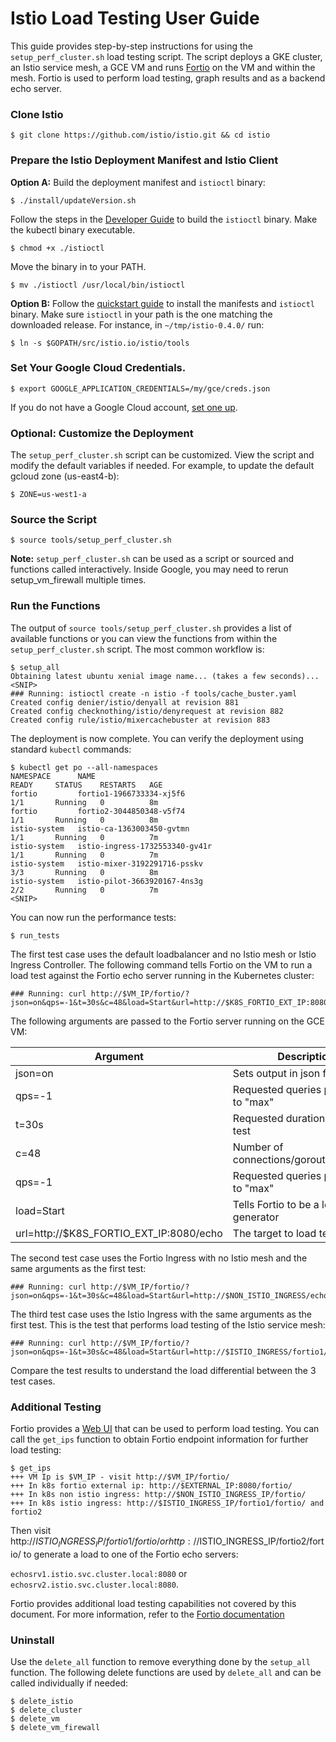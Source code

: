 # Istio Load Testing User Guide
This guide provides step-by-step instructions for using the `setup_perf_cluster.sh` load testing script.
The script deploys a GKE cluster, an Istio service mesh, a GCE VM and runs [Fortio](https://github.com/istio/fortio/)
on the VM and within the mesh. Fortio is used to perform load testing, graph results and as a backend echo server.

### Clone Istio
```
$ git clone https://github.com/istio/istio.git && cd istio
```

### Prepare the Istio Deployment Manifest and Istio Client
__Option A:__ Build the deployment manifest and `istioctl` binary:
```
$ ./install/updateVersion.sh
```
Follow the steps in the [Developer Guide](https://github.com/istio/istio/blob/master/DEV-GUIDE.md) to build the `istioctl` binary.
Make the kubectl binary executable.
```
$ chmod +x ./istioctl
```

Move the binary in to your PATH.
```
$ mv ./istioctl /usr/local/bin/istioctl
```

__Option B:__ Follow the [quickstart guide](https://istio.io/docs/setup/kubernetes/quick-start.html) to install the
manifests and `istioctl` binary. Make sure `istioctl` in your path is the one matching the downloaded release.
For instance, in `~/tmp/istio-0.4.0/` run:
```
$ ln -s $GOPATH/src/istio.io/istio/tools
```

### Set Your Google Cloud Credentials.
```
$ export GOOGLE_APPLICATION_CREDENTIALS=/my/gce/creds.json
```
If you do not have a Google Cloud account, [set one up](https://cloud.google.com/).

### Optional: Customize the Deployment
The `setup_perf_cluster.sh` script can be customized. View the script and modify the default variables if needed.
For example, to update the default gcloud zone (us-east4-b):
```
$ ZONE=us-west1-a
```

### Source the Script
```
$ source tools/setup_perf_cluster.sh
```
__Note:__ `setup_perf_cluster.sh` can be used as a script or sourced and functions called interactively.
Inside Google, you may need to rerun setup_vm_firewall multiple times.

### Run the Functions
The output of `source tools/setup_perf_cluster.sh` provides a list of available functions or
you can view the functions from within the `setup_perf_cluster.sh` script. The most common workflow is:
```
$ setup_all
Obtaining latest ubuntu xenial image name... (takes a few seconds)...
<SNIP>
### Running: istioctl create -n istio -f tools/cache_buster.yaml
Created config denier/istio/denyall at revision 881
Created config checknothing/istio/denyrequest at revision 882
Created config rule/istio/mixercachebuster at revision 883
```
The deployment is now complete. You can verify the deployment using standard `kubectl` commands:
```
$ kubectl get po --all-namespaces
NAMESPACE      NAME                                                   READY     STATUS    RESTARTS   AGE
fortio         fortio1-1966733334-xj5f6                               1/1       Running   0          8m
fortio         fortio2-3044850348-v5f74                               1/1       Running   0          8m
istio-system   istio-ca-1363003450-gvtmn                              1/1       Running   0          7m
istio-system   istio-ingress-1732553340-gv41r                         1/1       Running   0          7m
istio-system   istio-mixer-3192291716-psskv                           3/3       Running   0          8m
istio-system   istio-pilot-3663920167-4ns3g                           2/2       Running   0          7m
<SNIP>
```
You can now run the performance tests:
```
$ run_tests
```

The first test case uses the default loadbalancer and no Istio mesh or Istio Ingress Controller. The following command tells
Fortio on the VM to run a load test against the Fortio echo server running in the Kubernetes cluster:
```
### Running: curl http://$VM_IP/fortio/?json=on&qps=-1&t=30s&c=48&load=Start&url=http://$K8S_FORTIO_EXT_IP:8080/echo
```
The following arguments are passed to the Fortio server running on the GCE VM:

| Argument                                | Description                             |
| --------------------------------------- | --------------------------------------- |
| json=on                                 | Sets output in json format              |
| qps=-1                                  | Requested queries per second to "max"   |
| t=30s                                   | Requested duration to run load test     |
| c=48                                    | Number of connections/goroutine/threads |
| qps=-1                                  | Requested queries per second to "max"   |
| load=Start                              | Tells Fortio to be a load generator     |
| url=http://$K8S_FORTIO_EXT_IP:8080/echo | The target to load test                 |

The second test case uses the Fortio Ingress with no Istio mesh and the same arguments as the first test:
```
### Running: curl http://$VM_IP/fortio/?json=on&qps=-1&t=30s&c=48&load=Start&url=http://$NON_ISTIO_INGRESS/echo
```

The third test case uses the Istio Ingress with the same arguments as the first test. This is the test that performs load testing
of the Istio service mesh:
```
### Running: curl http://$VM_IP/fortio/?json=on&qps=-1&t=30s&c=48&load=Start&url=http://$ISTIO_INGRESS/fortio1/echo
```
Compare the test results to understand the load differential between the 3 test cases.

### Additional Testing
Fortio provides a [Web UI](https://user-images.githubusercontent.com/3664595/34192808-1983be12-e505-11e7-9c16-2ee9f101f2ce.png) that
can be used to perform load testing. You can call the `get_ips` function to obtain Fortio endpoint information for further load testing:
```
$ get_ips
+++ VM Ip is $VM_IP - visit http://$VM_IP/fortio/
+++ In k8s fortio external ip: http://$EXTERNAL_IP:8080/fortio/
+++ In k8s non istio ingress: http://$NON_ISTIO_INGRESS_IP/fortio/
+++ In k8s istio ingress: http://$ISTIO_INGRESS_IP/fortio1/fortio/ and fortio2
```

Then visit http://$ISTIO_INGRESS_IP/fortio1/fortio/ or http://$ISTIO_INGRESS_IP/fortio2/fortio/ to generate a load
to one of the Fortio echo servers:

`echosrv1.istio.svc.cluster.local:8080` or `echosrv2.istio.svc.cluster.local:8080`.

Fortio provides additional load testing capabilities not covered by this document. For more information, refer to the
[Fortio documentation](https://github.com/istio/fortio/blob/master/README.md)

### Uninstall
Use the `delete_all` function to remove everything done by the `setup_all` function. The following delete functions are used by
`delete_all` and can be called individually if needed:
```
$ delete_istio
$ delete_cluster
$ delete_vm
$ delete_vm_firewall
```